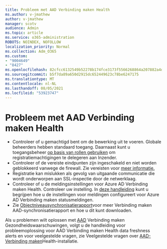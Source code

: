 ```yaml
---
title: Probleem met AAD Verbinding maken Health
ms.author: v-jmathew
author: v-jmathew
manager: scotv
audience: Admin
ms.topic: article
ms.service: o365-administration
ROBOTS: NOINDEX, NOFOLLOW
localization_priority: Normal
ms.collection: Adm_O365
ms.custom:
- "9004649"
- "8427"
ms.openlocfilehash: 82cfcc6132549b52278b174fce3173f5566268864a207882a4dd639cb8024ee3
ms.sourcegitcommit: b5f7da89a650d2915dc652449623c78be6247175
ms.translationtype: MT
ms.contentlocale: nl-NL
ms.lasthandoff: 08/05/2021
ms.locfileid: "53923747"
---
```

# <a name="problem-with-aad-connect-health"></a>Probleem met AAD Verbinding maken Health

- Controleer of u gemachtigd bent om de bewerking uit te voeren. Globale beheerders hebben standaard toegang. Daarnaast kunt u toegangsbeheer [op basis van rollen gebruiken](https://docs.microsoft.com/azure/active-directory/connect-health/active-directory-aadconnect-health-operations) om registratiemachtigingen te delegeren aan Inzender.
- Controleer of de vereiste eindpunten zijn ingeschakeld en niet worden geblokkeerd vanwege de firewall. Zie vereisten voor [meer informatie.](https://docs.microsoft.com/azure/active-directory/hybrid/how-to-connect-health-agent-install)
- Registratie kan mislukken als gevolg van uitgaande communicatie die wordt onderworpen aan SSL-inspectie door de netwerklaag.
- Controleer of u de meldingsinstellingen voor Azure AD Verbinding maken Health. Controleer uw instelling. In [deze handleiding](https://docs.microsoft.com/azure/active-directory/hybrid/how-to-connect-health-operations) kunt u begrijpen hoe u de instellingen voor meldingen configureert voor Azure AD Verbinding maken statusmeldingen.
- Zie [Objectniveausynchronisatierapport](https://docs.microsoft.com/azure/active-directory/hybrid/how-to-connect-health-sync)voor meer Verbinding maken AAD-synchronisatierapport en hoe u dit kunt downloaden.

Als u problemen wilt oplossen met [AAD](https://docs.microsoft.com/azure/active-directory/hybrid/how-to-connect-health-data-freshness) Verbinding maken Gezondheidswaarschuwingen, volgt u de handleiding voor probleemoplossing voor AAD Verbinding maken Health data freshness alerts en voor veelgestelde vragen, zie Veelgestelde vragen over [AAD-Verbinding maken](https://docs.microsoft.com/azure/active-directory/hybrid/reference-connect-health-faq)Health-installatie.
